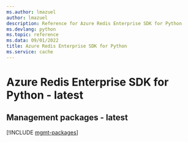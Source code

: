 ```yaml
---
ms.author: lmazuel
author: lmazuel
description: Reference for Azure Redis Enterprise SDK for Python
ms.devlang: python
ms.topic: reference
ms.data: 09/01/2022
title: Azure Redis Enterprise SDK for Python
ms.service: cache
---
```

# Azure Redis Enterprise SDK for Python - latest

## Management packages - latest
[!INCLUDE [mgmt-packages](redis-enterprise-mgmt-index.md)]